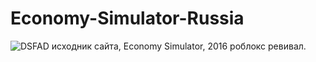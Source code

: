 # Economy-Simulator-Russia
  ![DSFAD](https://github.com/user-attachments/assets/918305e6-b1df-49fe-a840-a1a016b640eb)
исходник сайта, Economy Simulator, 2016 роблокс ревивал.
